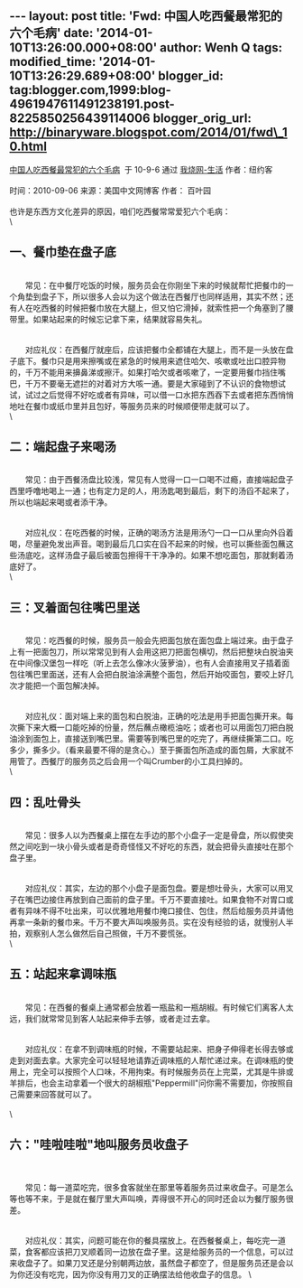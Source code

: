 --- layout: post title: 'Fwd: 中国人吃西餐最常犯的六个毛病' date:
'2014-01-10T13:26:00.000+08:00' author: Wenh Q tags: modified\_time:
'2014-01-10T13:26:29.689+08:00' blogger\_id:
tag:blogger.com,1999:blog-4961947611491238191.post-8225850256439114006
blogger\_orig\_url: http://binaryware.blogspot.com/2014/01/fwd\_10.html
---
[中国人吃西餐最常犯的六个毛病](http://woshao.com/article/b20819e0ba3c11df9e5e000c295b2b8d/)  于
10-9-6 通过 [我烧网-生活](http://woshao.com/hot/life/) 作者：纽约客\
\
时间：2010-09-06 来源：美国中文网博客 作者： 百叶园\
\
 也许是东西方文化差异的原因，咱们吃西餐常常爱犯六个毛病：\
\

一、餐巾垫在盘子底
------------------

\
　　常见：在中餐厅吃饭的时候，服务员会在你刚坐下来的时候就帮忙把餐巾的一个角垫到盘子下，所以很多人会以为这个做法在西餐厅也同样适用，其实不然；还有人在吃西餐的时候把餐巾放在大腿上，但又怕它滑掉，就索性把一个角塞到了腰带里。如果站起来的时候忘记拿下来，结果就容易失礼。\
\
\
　　对应礼仪：在西餐厅就座后，应该把餐巾全都铺在大腿上，而不是一头放在盘子底下。餐巾只是用来擦嘴或在紧急的时候用来遮住哈欠、咳嗽或吐出口腔异物的，千万不能用来擤鼻涕或擦汗。如果打哈欠或者咳嗽了，一定要用餐巾挡住嘴巴，千万不要毫无遮拦的对着对方大咳一通。要是大家碰到了不认识的食物想试试，试过之后觉得不好吃或者有异味，可以借一口水把东西吞下去或者把东西悄悄地吐在餐巾或纸巾里并且包好，等服务员来的时候顺便带走就可以了。
\
\

二：端起盘子来喝汤 
-------------------

\
　　常见：由于西餐汤盘比较浅，常见有人觉得一口一口喝不过瘾，直接端起盘子西里呼噜地喝上一通；也有定力足的人，用汤匙喝到最后，剩下的汤舀不起来了，所以也端起来喝或者添干净。
\
\
\
　　对应礼仪：在吃西餐的时候，正确的喝汤方法是用汤勺一口一口从里向外舀着喝，尽量避免发出声音。喝到最后几口实在舀不起来的时候，也可以撕些面包蘸这些汤底吃，这样汤盘子最后被面包擦得干干净净的。如果不想吃面包，那就剩着汤底好了。
\
\

三：叉着面包往嘴巴里送
----------------------

\
　　常见：吃西餐的时候，服务员一般会先把面包放在面包盘上端过来。由于盘子上有一把面包刀，所以常常见到有人会用这把刀把面包横切，然后把整块白脱油夹在中间像汉堡包一样吃（听上去怎么像冰火菠萝油），也有人会直接用叉子插着面包往嘴巴里面送，还有人会把白脱油涂满整个面包，然后开始咬面包，要咬上好几次才能把一个面包解决掉。\
\
\
　　对应礼仪：面对端上来的面包和白脱油，正确的吃法是用手把面包撕开来。每次撕下来大概一口能吃掉的份量，然后蘸点橄榄油吃；或者也可以用面包刀把白脱油涂到面包上，直接送到嘴巴里。需要等到嘴巴里的吃完了，再继续撕第二口。吃多少，撕多少。（看来最要不得的是贪心。）至于撕面包所造成的面包屑，大家就不用管了。西餐厅的服务员之后会用一个叫Crumber的小工具扫掉的。
\
\

四：乱吐骨头
------------

\
　　常见：很多人以为西餐桌上摆在左手边的那个小盘子一定是骨盘，所以假使突然之间吃到一块小骨头或者是奇奇怪怪又不好吃的东西，就会把骨头直接吐在那个盘子里。
\
\
\
　　对应礼仪：其实，左边的那个小盘子是面包盘。要是想吐骨头，大家可以用叉子在嘴巴边接住再放到自己面前的盘子里。千万不要直接吐。如果食物不对胃口或者有异味不得不吐出来，可以优雅地用餐巾掩口接住、包住，然后给服务员并请他再拿一条新的餐巾来。千万不要大声叫唤服务员。实在没有经验的话，就慢别人半拍，观察别人怎么做然后自己照做，千万不要慌张。
\
\

五：站起来拿调味瓶
------------------

\
　　常见：在西餐的餐桌上通常都会放着一瓶盐和一瓶胡椒。有时候它们离客人太远，我们就常常见到客人站起来伸手去够，或者走过去拿。
\
\
\
　　对应礼仪：在拿不到调味瓶的时候，不需要站起来、把身子伸得老长得去够或走到对面去拿。大家完全可以轻轻地请靠近调味瓶的人帮忙递过来。在调味瓶的使用上，完全可以按照个人口味，不用拘束。有时候服务员在上完菜，尤其是牛排或羊排后，也会主动拿着一个很大的胡椒瓶"Peppermill"问你需不需要加，你按照自己需要来回答就可以了。
\
\
\

六："哇啦哇啦"地叫服务员收盘子
------------------------------

\
\
　　常见：每一道菜吃完，很多食客就坐在那里等着服务员过来收盘子。可是怎么等也等不来，于是就在餐厅里大声叫唤，弄得很不开心的同时还会以为餐厅服务很差。
\
\
\
　　对应礼仪：其实，问题可能在你的餐具摆放上。在西餐餐桌上，每吃完一道菜，食客都应该把刀叉顺着同一边放在盘子里。这是给服务员的一个信息，可以过来收盘子了。如果刀叉还是分别朝两边放，虽然盘子都空了，但是服务员还是会以为你还没有吃完，因为你没有用刀叉的正确摆法给他收盘子的信息。
\

